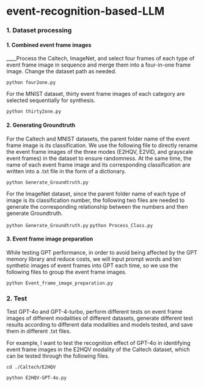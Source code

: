 # event-recognition-based-LLM

### 1. Dataset processing

#### 1. Combined event frame images

____Process the Caltech, ImageNet, and select four frames of each type of event frame image in sequence and merge them into a four-in-one frame image. Change the dataset path as needed.

   `python four2one.py`

For the MNIST dataset, thirty event frame images of each category are selected sequentially for synthesis.

   `python thirty2one.py`

#### 2. Generating Groundtruth

For the Caltech and MNIST datasets, the parent folder name of the event frame image is its classification. We use the following file to directly rename the event frame images of the three modes (E2HQV, E2VID, and grayscale event frames) in the dataset to ensure randomness. At the same time, the name of each event frame image and its corresponding classification are written into a .txt file in the form of a dictionary.

   `python Generate_Groundtruth.py`

For the ImageNet dataset, since the parent folder name of each type of image is its classification number, the following two files are needed to generate the corresponding relationship between the numbers and then generate Groundtruth.

   `python Generate_Groundtruth.py`
   `python Process_Class.py`

#### 3. Event frame image preparation

While testing GPT performance, in order to avoid being affected by the GPT memory library and reduce costs, we will input prompt words and ten synthetic images of event frames into GPT each time, so we use the following files to group the event frame images.

   `python Event_frame_image_preparation.py`

### 2. Test

Test GPT-4o and GPT-4-turbo, perform different tests on event frame images of different modalities of different datasets, generate different test results according to different data modalities and models tested, and save them in different .txt files.

For example, I want to test the recognition effect of GPT-4o in identifying event frame images in the E2HQV modality of the Caltech dataset, which can be tested through the following files.

   `cd ./Caltech/E2HQV`

   `python E2HQV-GPT-4o.py`


